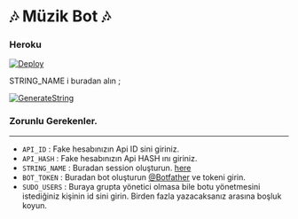 <h1 align="centre">🎶 Müzik Bot 🎶</h1>

<h3 align="centre"> Heroku </h4>

[![Deploy](https://www.herokucdn.com/deploy/button.svg)](https://heroku.com/deploy?template=https://github.com/doktorceset/Iregullar/win.git)

STRING_NAME i buradan alın ;

[![GenerateString](https://img.shields.io/badge/repl.it-generateString-yellowgreen)](https://replit.com/@doktorceset/LunaMusicBot#main.py)

### Zorunlu Gerekenler. 
----------------------------------
   - `API_ID` :  Fake hesabınızın Api ID sini giriniz. 
   - `API_HASH` :  Fake hesabınızın Api HASH ını giriniz.
   - `STRING_NAME` :  Buradan session oluşturun. [here](https://repl.it/@doktorceset/LunaMusicBot)
   - `BOT_TOKEN` :  Buradan bot oluşturun [@Botfather](https://t.me/botfather) ve tokeni girin. 
   - `SUDO_USERS` :  Buraya grupta yönetici olmasa bile botu yönetmesini istediğiniz kişinin id sini girin. Birden fazla yazacaksanız arasına boşluk koyun. 
